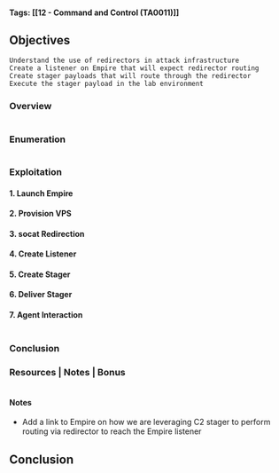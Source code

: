 #### Tags: [[12 - Command and Control (TA0011)]]
## Objectives

    Understand the use of redirectors in attack infrastructure
    Create a listener on Empire that will expect redirector routing
    Create stager payloads that will route through the redirector
    Execute the stager payload in the lab environment

### Overview

```markdown
```
### Enumeration 

```markdown
```

### Exploitation

#### 1. Launch Empire

#### 2. Provision VPS
#### 3. socat Redirection

#### 4. Create Listener

#### 5. Create Stager

#### 6. Deliver Stager

#### 7. Agent Interaction


```markdown
```

### Conclusion


### Resources | Notes | Bonus

```markdown
```

#### Notes
- Add a link to Empire on how we are leveraging C2 stager to perform routing via redirector to reach the Empire listener





## Conclusion
